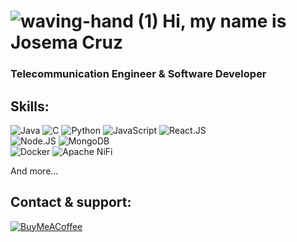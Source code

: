 #  ![waving-hand (1)](https://user-images.githubusercontent.com/47762381/149204039-707d51f3-aefb-4f55-ab3c-dd6ee7c0b61d.png) Hi, my name is Josema Cruz
### Telecommunication Engineer & Software Developer

## Skills:

![Java](https://img.shields.io/badge/Java-f00?style=for-the-badge&logo=java&logoColor=white&labelColor=101010)
![C](https://img.shields.io/badge/c-F7DF1E?style=for-the-badge&logo=c&logoColor=white&labelColor=101010)
![Python](https://img.shields.io/badge/Python-F7DF1E?style=for-the-badge&logo=python&logoColor=white&labelColor=101010)
![JavaScript](https://img.shields.io/badge/JavaScript-F7DF1E?style=for-the-badge&logo=javascript&logoColor=white&labelColor=101010)
![React.JS](https://img.shields.io/badge/React.JS-339933?style=for-the-badge&logo=React&logoColor=white&labelColor=101010)
</br>
![Node.JS](https://img.shields.io/badge/Node.JS-339933?style=for-the-badge&logo=node.js&logoColor=white&labelColor=101010)
![MongoDB](https://img.shields.io/badge/MongoDB-339933?style=for-the-badge&logo=mongodb&logoColor=white&labelColor=101010)
</br>
![Docker](https://img.shields.io/badge/Docker-0000FF?style=for-the-badge&logo=docker&logoColor=white&labelColor=101010)
![Apache NiFi](https://img.shields.io/badge/Apache_NiFi-0000FF?style=for-the-badge&logo=apache&logoColor=white&labelColor=101010)

And more...

## Contact & support:

[![BuyMeACoffee](https://img.shields.io/badge/Buy_Me_A_Coffee-support_my_work-FFDD00?style=for-the-badge&logo=buy-me-a-coffee&logoColor=white&labelColor=101010)](https://www.buymeacoffee.com/josemacruz)
